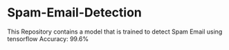 # Spam-Email-Detection
This Repository contains a model that is trained to detect Spam Email using tensorflow
Accuracy: 99.6%
